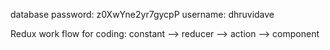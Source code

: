 database password: z0XwYne2yr7gycpP
username: dhruvidave

Redux work flow for coding:
constant --> reducer --> action --> component
